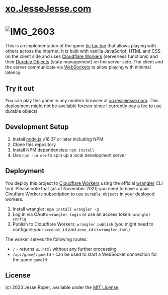 # <a href="https://xo.JesseJesse.com">xo.JesseJesse.com</a>
# ![IMG_2603](https://github.com/sudo-self/xo.JesseJesse.com/assets/119916323/750e04cf-fb0c-4d46-bdfe-a19a4c9243cc)

This is an implementation of the game [tic tac toe](https://en.wikipedia.org/wiki/Tic-tac-toe) that allows playing with others across the internet. It is built with vanilla JavaScript, HTML and CSS on the client side and uses [Cloudflare Workers](https://workers.cloudflare.com/) (serverless functions) and their [Durable Objects](https://blog.cloudflare.com/introducing-workers-durable-objects/) (state management) on the server side. The client and the server communicate via [WebSockets](https://developer.mozilla.org/en-US/docs/Web/API/WebSockets_API) to allow playing with minimal latency.

## Try it out

You can play this game in any modern browser at [xo.jessejesse.com](https://xo.jessejesse.com/). This deployment might not be available forever since I currently pay a fee to use durable objects

## Development Setup

1. Install [node.js](https://nodejs.org/) v16.07 or later including NPM
2. Clone this repository
3. Install NPM dependencies: `npm install`
4. Use `npm run dev` to spin up a local development server

## Deployment

You deploy this project to [Cloudflare Workers](https://workers.cloudflare.com/) using the official [wrangler](https://developers.cloudflare.com/workers/cli-wrangler/install-update) CLI tool. Please note that (as of November 2021) you need to have a paid Clouflare Workers subscription to use `Durable Objects` in your deployed workers.

1. Install wrangler: `npm install wrangler -g`
2. Log in via OAuth: `wrangler login` or use an access token: `wrangler config`
3. Publish to Cloudflare Workers: `wrangler publish` (you might need to configure your `account_id` and `zone_id` in `wrangler.toml`)

The worker serves the following routes:

- `/` - returns `ui.html` without any further processing
- `/api/game/:gameId` - can be used to start a WebSocket connection for the game `gameId`

## License

(c) 2023 Jesse Roper, available under the [MIT License](./LICENSE).
